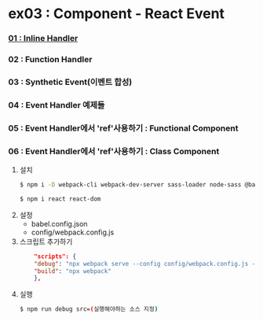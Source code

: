 # ex03 : Component - React Event
### [01 : Inline Handler](https://github.com/luster1031/JAVA_Expert_courses_Practice/tree/master/react-practices/2.Component/ex03/src/01)
### 02 : Function Handler
### 03 : Synthetic Event(이벤트 합성)
### 04 : Event Handler 예제들
### 05 : Event Handler에서 'ref'사용하기 : Functional Component
### 06 : Event Handler에서 'ref'사용하기 : Class Component

1. 설치 
    ```bash
    $ npm i -D webpack-cli webpack-dev-server sass-loader node-sass @babel/core @babel/cli @babel/preset-env @babel/preset-react

    $ npm i react react-dom
    ```
2. 설정 
    + babel.config.json
    + config/webpack.config.js
3. 스크립트 추가하기
    ```json
        "scripts": {
        "debug": "npx webpack serve --config config/webpack.config.js --progress --mode development --env",
        "build": "npx webpack"
        },
    ```
4. 실행
    ```bash
    $ npm run debug src=(실행해야하는 소스 지정)
    ```